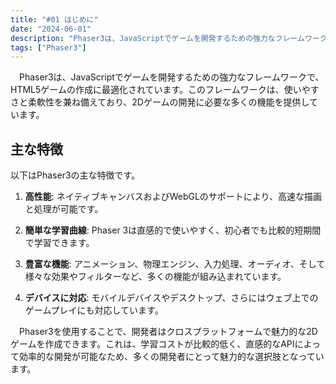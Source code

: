 ```yaml
---
title: "#01 はじめに"
date: "2024-06-01"
description: "Phaser3は、JavaScriptでゲームを開発するための強力なフレームワークで、HTML5ゲームの作成に最適化されています。このフレームワークは、使いやすさと柔軟性を兼ね備えており、2Dゲームの開発に必要な多くの機能を提供しています。"
tags: ["Phaser3"]
---
```

　Phaser3は、JavaScriptでゲームを開発するための強力なフレームワークで、HTML5ゲームの作成に最適化されています。このフレームワークは、使いやすさと柔軟性を兼ね備えており、2Dゲームの開発に必要な多くの機能を提供しています。

## 主な特徴
以下はPhaser3の主な特徴です。

1. **高性能**: ネイティブキャンバスおよびWebGLのサポートにより、高速な描画と処理が可能です。

2. **簡単な学習曲線**: Phaser 3は直感的で使いやすく、初心者でも比較的短期間で学習できます。

3. **豊富な機能**: アニメーション、物理エンジン、入力処理、オーディオ、そして様々な効果やフィルターなど、多くの機能が組み込まれています。

4. **デバイスに対応**: モバイルデバイスやデスクトップ、さらにはウェブ上でのゲームプレイにも対応しています。

　Phaser3を使用することで、開発者はクロスプラットフォームで魅力的な2Dゲームを作成できます。これは、学習コストが比較的低く、直感的なAPIによって効率的な開発が可能なため、多くの開発者にとって魅力的な選択肢となっています。